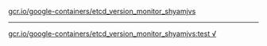 [gcr.io/google-containers/etcd_version_monitor_shyamjvs](https://hub.docker.com/r/anjia0532/etcd_version_monitor_shyamjvs/tags/) 

----
[gcr.io/google-containers/etcd_version_monitor_shyamjvs:test √](https://hub.docker.com/r/anjia0532/google-containers.etcd_version_monitor_shyamjvs/tags/)


